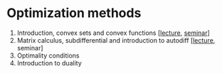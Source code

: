 # Optimization methods

1. Introduction, convex sets and convex functions [[lecture](./week1/lecture1.pdf), [seminar](./week1/seminar1.pdf)]
2. Matrix calculus, subdifferential and introduction to autodiff [[lecture](./week2/lecture2.pdf), seminar]
3. Optimality conditions
4. Introduction to duality

